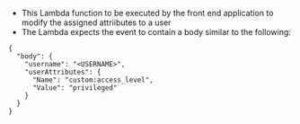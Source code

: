 - This Lambda function to be executed by the front end application to modify the assigned attriibutes to a user
- The Lambda expects the event to contain a body similar to the following:
```
{
  "body": {
    "username": "<USERNAME>",
    "userAttributes": {
      "Name": "custom:access_level",
      "Value": "privileged"
    }
  }
}

```